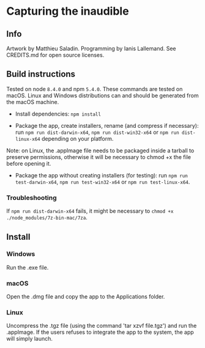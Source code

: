 # Capturing the inaudible

## Info

Artwork by Matthieu Saladin.
Programming by Ianis Lallemand.
See CREDITS.md for open source licenses.

## Build instructions

Tested on node `8.4.0` and npm `5.4.0`.
These commands are tested on macOS. Linux and Windows distributions can and should be generated from the macOS machine.

- Install dependencies: `npm install`

- Package the app, create installers, rename (and compress if necessary): run `npm run dist-darwin-x64`, `npm run dist-win32-x64` or `npm run dist-linux-x64` depending on your platform.

Note: on Linux, the .appImage file needs to be packaged inside a tarball to preserve permissions, otherwise it will be necessary to chmod +x the file before opening it.

- Package the app without creating installers (for testing): run `npm run test-darwin-x64`, `npm run test-win32-x64` or `npm run test-linux-x64`.

### Troubleshooting

If `npm run dist-darwin-x64` fails, it might be necessary to `chmod +x ./node_modules/7z-bin-mac/7za`.

## Install

### Windows

Run the .exe file.

### macOS

Open the .dmg file and copy the app to the Applications folder.

### Linux

Uncompress the .tgz file (using the command 'tar xzvf file.tgz') and run the .appImage. If the users refuses to integrate the app to the system, the app will simply launch.
